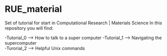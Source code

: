 # RUE_material
Set of tutorial for start in Computational Research | Materials Science
In this repository you will find:

-Tutorial_0 --> How to talk to a super computer
-Tutorial_1 --> Navigating the supercomputer  
-Turorial_2 --> Helpful Unix commands
